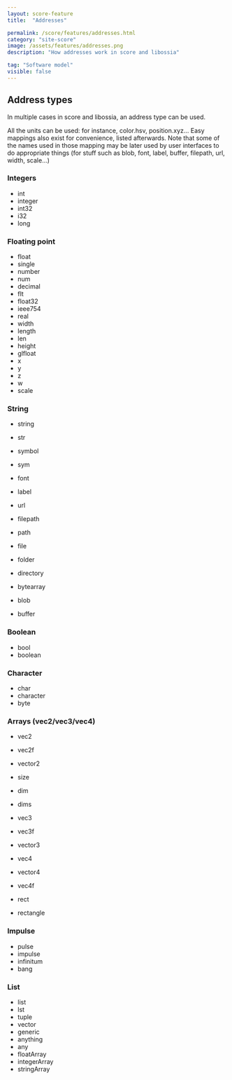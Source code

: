 ```yaml
---
layout: score-feature
title:  "Addresses"

permalink: /score/features/addresses.html
category: "site-score"
image: /assets/features/addresses.png
description: "How addresses work in score and libossia"

tag: "Software model"
visible: false
---
```


## Address types

In multiple cases in score and libossia, an address type can be used.

All the units can be used: for instance, color.hsv, position.xyz... 
Easy mappings also exist for convenience, listed afterwards.
Note that some of the names used in those mapping may be later used by user interfaces to 
do appropriate things (for stuff such as blob, font, label, buffer, filepath, url, width, scale...)

### Integers
* int
* integer
* int32
* i32
* long

### Floating point
* float
* single
* number
* num
* decimal
* flt
* float32
* ieee754
* real
* width
* length
* len
* height
* glfloat
* x
* y
* z
* w
* scale

### String
* string
* str
* symbol
* sym

* font

* label

* url
* filepath
* path
* file
* folder
* directory

* bytearray
* blob
* buffer

### Boolean
* bool
* boolean

### Character
* char
* character
* byte

### Arrays (vec2/vec3/vec4)
* vec2
* vec2f
* vector2
* size
* dim
* dims

* vec3
* vec3f
* vector3

* vec4
* vector4
* vec4f
* rect
* rectangle

### Impulse
* pulse
* impulse
* infinitum
* bang

### List
* list
* lst
* tuple
* vector
* generic
* anything
* any
* floatArray
* integerArray
* stringArray

